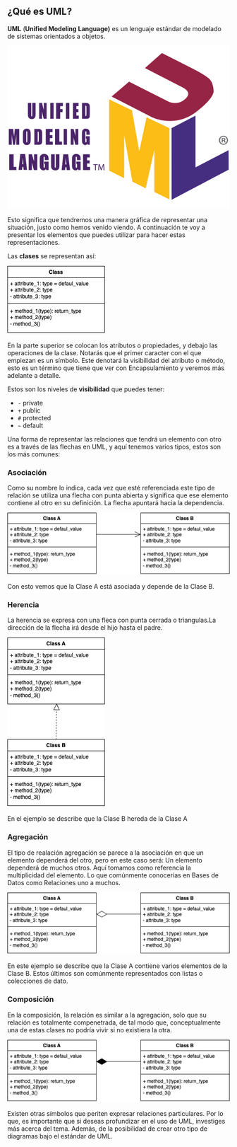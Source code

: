 ## ¿Qué es UML?

**UML** (**Unified Modeling Language)** es un lenguaje estándar de modelado de sistemas orientados a objetos.

![logo](./img/UML_logo.svg.png)

Esto significa que tendremos una manera gráfica de representar una situación, justo como hemos venido viendo. A continuación te voy a presentar los elementos que puedes utilizar para hacer estas representaciones.

Las **clases** se representan así:

![class](./img/class.png)

En la parte superior se colocan los atributos o propiedades, y debajo las operaciones de la clase. Notarás que el primer caracter con el que empiezan es un símbolo. Este denotará la visibilidad del atributo o método, esto es un término que tiene que ver con Encapsulamiento y veremos más adelante a detalle.

Estos son los niveles de **visibilidad** que puedes tener:

* `-` private
* `+` public
* `#` protected
* `~` default

Una forma de representar las relaciones que tendrá un elemento con otro es a través de las flechas en UML, y aquí tenemos varios tipos, estos son los más comunes:

### Asociación

Como su nombre lo indica, cada vez que esté referenciada este tipo de relación se utiliza una flecha con punta abierta y significa que ese elemento contiene al otro en su definición. La flecha apuntará hacia la dependencia.

![association](./img/association.png)

Con esto vemos que la Clase A está asociada y depende de la Clase B.

### Herencia

La herencia se expresa con una fleca con punta cerrada o triangulas.La dirección de la flecha irá desde el hijo hasta el padre.

![implements](./img/implements.png)

En el ejemplo se describe que la Clase B hereda de la Clase A

### Agregación

El tipo de realación agregación se parece a la asociación en que un elemento dependerá del otro, pero en este caso será: Un elemento dependerá de muchos otros. Aquí tomamos como referencia la multiplicidad del elemento. Lo que comúnmente conocerías en Bases de Datos como Relaciones uno a muchos.

![aggregation](./img/aggregation.png)

En este ejemplo se describe que la Clase A contiene varios elementos de la Clase B. Estos últimos son comúnmente representados con listas o colecciones de dato.

### Composición

En la composición, la relación es similar a la agregación, solo que su relación es totalmente compenetrada, de tal modo que, conceptualmente una de estas clases no podría vivir si no existiera la otra.

![composition](./img/composition.png)

Existen otras símbolos que periten expresar relaciones particulares. Por lo que, es importante que si deseas profundizar en el uso de UML, investiges más acerca del tema. Además, de la posibilidad de crear otro tipo de diagramas bajo el estándar de UML.